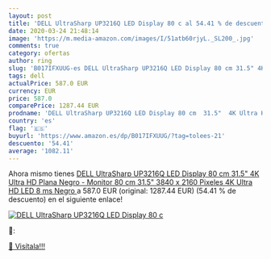 ```yaml
---
layout: post
title: 'DELL UltraSharp UP3216Q LED Display 80 c al 54.41 % de descuento'
date: 2020-03-24 21:48:14
image: 'https://m.media-amazon.com/images/I/51atb60rjyL._SL200_.jpg'
comments: true
category: ofertas
author: ring
slug: 'B017IFXUUG-es DELL UltraSharp UP3216Q LED Display 80 cm 31.5" 4K Ultra...'
tags: dell
actualPrice: 587.0 EUR
currency: EUR
price: 587.0
comparePrice: 1287.44 EUR
prodname: 'DELL UltraSharp UP3216Q LED Display 80 cm  31.5"  4K Ultra HD Plana Negro - Monitor  80 cm  31.5"   3840 x 2160 Pixeles  4K Ultra HD  LED  8 ms  Negro '
country: 'es'
flag: '🇪🇸'
buyurl: 'https://www.amazon.es/dp/B017IFXUUG/?tag=tolees-21'
descuento: '54.41'
average: '1082.11'
---
```


Ahora mismo tienes [DELL UltraSharp UP3216Q LED Display 80 cm  31.5"  4K Ultra HD Plana Negro - Monitor  80 cm  31.5"   3840 x 2160 Pixeles  4K Ultra HD  LED  8 ms  Negro ](https://www.amazon.es/dp/B017IFXUUG/?tag=tolees-21) a 587.0 EUR (original: 1287.44 EUR) (54.41 %  de descuento) en el siguiente enlace!

[![DELL UltraSharp UP3216Q LED Display 80 c](https://m.media-amazon.com/images/I/51atb60rjyL._SL200_.jpg)](https://www.amazon.es/dp/B017IFXUUG/?tag=tolees-21)

🔎:


[🛒 Visítala!!!](https://www.amazon.es/dp/B017IFXUUG/?tag=tolees-21)
